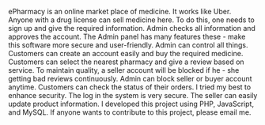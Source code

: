 ePharmacy is an online market place of medicine. It works like Uber. Anyone with a drug license can sell medicine here. To do this, one needs to sign up and give the required information. Admin checks all information and approves the account. The Admin panel has many features these - make this software more secure and user-friendly. Admin can control all things. Customers can create an account easily and buy the required medicine. Customers can select the nearest pharmacy and give a review based on service. To maintain quality, a seller account will be blocked if he - she getting bad reviews continuously. Admin can block seller or buyer account anytime. Customers can check the status of their orders.  I tried my best to enhance security. The log in the system is very secure. The seller can easily update product information. I developed this project using PHP, JavaScript, and MySQL. If anyone wants to contribute to this project, please email me.
